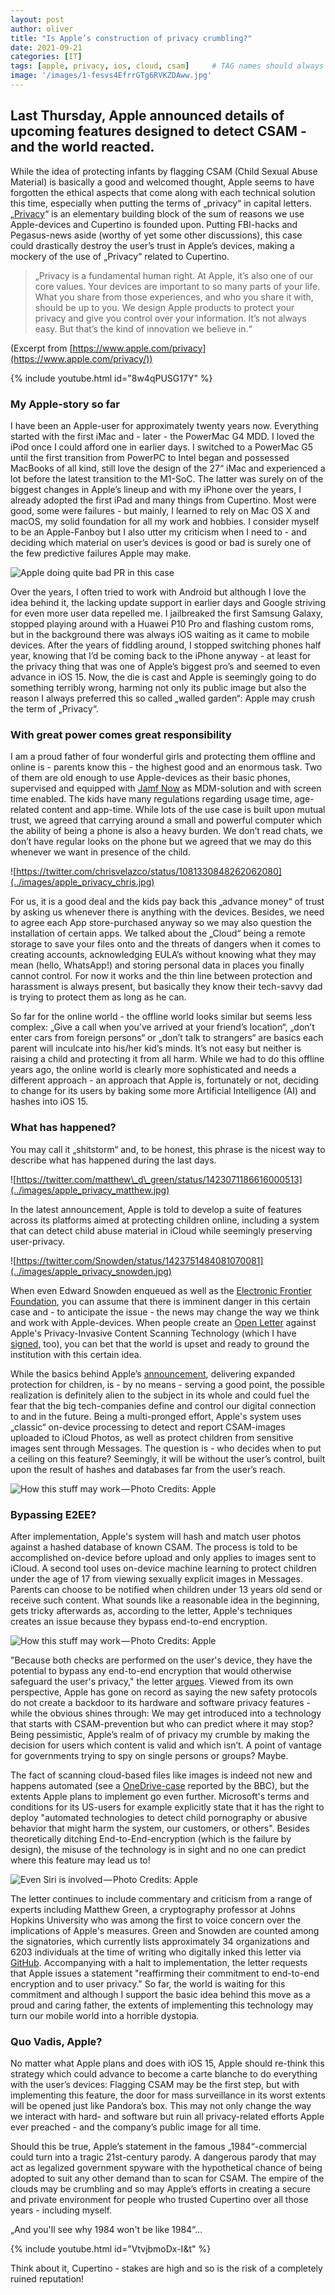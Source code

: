 ```yaml
---
layout: post
author: oliver
title: "Is Apple’s construction of privacy crumbling?"
date: 2021-09-21
categories: [IT]
tags: [apple, privacy, ios, cloud, csam]     # TAG names should always be lowercase
image: '/images/1-fesvs4EfrrGTg6RVKZDAww.jpg'
---
```


## Last Thursday, Apple announced details of upcoming features designed to detect CSAM - and the world reacted.

While the idea of protecting infants by flagging CSAM (Child Sexual Abuse Material) is basically a good and welcomed thought, Apple seems to have forgotten the ethical aspects that come along with each technical solution this time, especially when putting the terms of „privacy“ in capital letters. „[Privacy][1]“ is an elementary building block of the sum of reasons we use Apple-devices and Cupertino is founded upon. Putting FBI-hacks and Pegasus-news aside (worthy of yet some other discussions), this case could drastically destroy the user’s trust in Apple’s devices, making a mockery of the use of „Privacy“ related to Cupertino.

> „Privacy is a fundamental human right. At Apple, it’s also one of our core values. Your devices are important to so many parts of your life. What you share from those experiences, and who you share it with, should be up to you. We design Apple products to protect your privacy and give you control over your information. It’s not always easy. But that’s the kind of innovation we believe in.“

(Excerpt from [https://www.apple.com/privacy](https://www.apple.com/privacy/))

{% include youtube.html id="8w4qPUSG17Y" %}

### My Apple-story so far

I have been an Apple-user for approximately twenty years now. Everything started with the first iMac and - later - the PowerMac G4 MDD. I loved the iPod once I could afford one in earlier days. I switched to a PowerMac G5 until the first transition from PowerPC to Intel began and possessed MacBooks of all kind, still love the design of the 27“ iMac and experienced a lot before the latest transition to the M1-SoC. The latter was surely on of the biggest changes in Apple’s lineup and with my iPhone over the years, I already adopted the first iPad and many things from Cupertino. Most were good, some were failures - but mainly, I learned to rely on Mac OS X and macOS, my solid foundation for all my work and hobbies. I consider myself to be an Apple-Fanboy but I also utter my criticism when I need to - and deciding which material on user’s devices is good or bad is surely one of the few predictive failures Apple may make.

![Apple doing quite bad PR in this case](../images/2018-oliver-cupertino.jpg)

Over the years, I often tried to work with Android but although I love the idea behind it, the lacking update support in earlier days and Google striving for even more user data repelled me. I jailbreaked the first Samsung Galaxy, stopped playing around with a Huawei P10 Pro and flashing custom roms, but in the background there was always iOS waiting as it came to mobile devices. After the years of fiddling around, I stopped switching phones half year, knowing that I’d be coming back to the iPhone anyway - at least for the privacy thing that was one of Apple’s biggest pro’s and seemed to even advance in iOS 15. Now, the die is cast and Apple is seemingly going to do something terribly wrong, harming not only its public image but also the reason I always preferred this so called „walled garden“: Apple may crush the term of „Privacy“.

### With great power comes great responsibility

I am a proud father of four wonderful girls and protecting them offline and online is - parents know this - the highest good and an enormous task. Two of them are old enough to use Apple-devices as their basic phones, supervised and equipped with [Jamf Now][3] as MDM-solution and with screen time enabled. The kids have many regulations regarding usage time, age-related content and app-time. While lots of the use case is built upon mutual trust, we agreed that carrying around a small and powerful computer which the ability of being a phone is also a heavy burden. We don’t read chats, we don’t have regular looks on the phone but we agreed that we may do this whenever we want in presence of the child.

![https://twitter.com/chrisvelazco/status/1081330848262062080](../images/apple_privacy_chris.jpg)

For us, it is a good deal and the kids pay back this „advance money“ of trust by asking us whenever there is anything with the devices. Besides, we need to agree each App store-purchased anyway so we may also question the installation of certain apps. We talked about the „Cloud“ being a remote storage to save your files onto and the threats of dangers when it comes to creating accounts, acknowledging EULA’s without knowing what they may mean (hello, WhatsApp!) and storing personal data in places you finally cannot control. For now it works and the thin line between protection and harassment is always present, but basically they know their tech-savvy dad is trying to protect them as long as he can.

So far for the online world - the offline world looks similar but seems less complex: „Give a call when you’ve arrived at your friend’s location“, „don’t enter cars from foreign persons“ or „don’t talk to strangers“ are basics each parent will inculcate into his/her kid’s minds. It’s not easy but neither is raising a child and protecting it from all harm. While we had to do this offline years ago, the online world is clearly more sophisticated and needs a different approach - an approach that Apple is, fortunately or not, deciding to change for its users by baking some more Artificial Intelligence (AI) and hashes into iOS 15.

### What has happened?

You may call it „shitstorm“ and, to be honest, this phrase is the nicest way to describe what has happened during the last days.

![https://twitter.com/matthew\_d\_green/status/1423071186616000513](../images/apple_privacy_matthew.jpg)

In the latest announcement, Apple is told to develop a suite of features across its platforms aimed at protecting children online, including a system that can detect child abuse material in iCloud while seemingly preserving user-privacy.

![https://twitter.com/Snowden/status/1423751484081070081](../images/apple_privacy_snowden.jpg)

When even Edward Snowden enqueued as well as the [Electronic Frontier Foundation][7], you can assume that there is imminent danger in this certain case and - to anticipate the issue - the news may change the way we think and work with Apple-devices. When people create an [Open Letter][8] against Apple's Privacy-Invasive Content Scanning Technology (which I have [signed][9], too), you can bet that the world is upset and ready to ground the institution with this certain idea.

While the basics behind Apple’s [announcement][10], delivering expanded protection for children, is - by no means - serving a good point, the possible realization is definitely alien to the subject in its whole and could fuel the fear that the big tech-companies define and control our digital connection to and in the future. Being a multi-pronged effort, Apple's system uses „classic“ on-device processing to detect and report CSAM-images uploaded to iCloud Photos, as well as protect children from sensitive images sent through Messages. The question is - who decides when to put a ceiling on this feature? Seemingly, it will be without the user’s control, built upon the result of hashes and databases far from the user’s reach.

![How this stuff may work — Photo Credits: Apple](../images/1-jbEIJxyoKa3fzKJAEoqHRQ.jpg)

### Bypassing E2EE?

After implementation, Apple's system will hash and match user photos against a hashed database of known CSAM. The process is told to be accomplished on-device before upload and only applies to images sent to iCloud. A second tool uses on-device machine learning to protect children under the age of 17 from viewing sexually explicit images in Messages. Parents can choose to be notified when children under 13 years old send or receive such content. What sounds like a reasonable idea in the beginning, gets tricky afterwards as, according to the letter, Apple's techniques creates an issue because they bypass end-to-end encryption.

![How this stuff may work — Photo Credits: Apple](../images/1-2t5nxvoKhzf2UQQ5IjnSiQ.jpg)

"Because both checks are performed on the user's device, they have the potential to bypass any end-to-end encryption that would otherwise safeguard the user's privacy," the letter [argues][11]. Viewed from its own perspective, Apple has gone on record as saying the new safety protocols do not create a backdoor to its hardware and software privacy features - while the obvious shines through: We may get introduced into a technology that starts with CSAM-prevention but who can predict where it may stop? Being pessimistic, Apple’s realm of of privacy my crumble by making the decision for users which content is valid and which isn’t. A point of vantage for governments trying to spy on single persons or groups? Maybe.

The fact of scanning cloud-based files like images is indeed not new and happens automated (see a [OneDrive-case][12] reported by the BBC), but the extents Apple plans to implement go even further. Microsoft's terms and conditions for its US-users for example explicitly state that it has the right to deploy "automated technologies to detect child pornography or abusive behavior that might harm the system, our customers, or others". Besides theoretically ditching End-to-End-encryption (which is the failure by design), the misuse of the technology is in sight and no one can predict where this feature may lead us to!

![Even Siri is involved — Photo Credits: Apple](../images/1-aH0TCLHLAOySKH_uNa1pLw.jpg)

The letter continues to include commentary and criticism from a range of experts including Matthew Green, a cryptography professor at Johns Hopkins University who was among the first to voice concern over the implications of Apple's measures. Green and Snowden are counted among the signatories, which currently lists approximately 34 organizations and 6203 individuals at the time of writing who digitally inked this letter via [GitHub][13]. Accompanying with a halt to implementation, the letter requests that Apple issues a statement "reaffirming their commitment to end-to-end encryption and to user privacy." So far, the world is waiting for this commitment and although I support the basic idea behind this move as a proud and caring father, the extents of implementing this technology may turn our mobile world into a horrible dystopia.

### Quo Vadis, Apple?

No matter what Apple plans and does with iOS 15, Apple should re-think this strategy which could advance to become a carte blanche to do everything with the user’s devices: Flagging CSAM may be the first step, but with implementing this feature, the door for mass surveillance in its worst extents will be opened just like Pandora’s box. This may not only change the way we interact with hard- and software but ruin all privacy-related efforts Apple ever preached - and the company’s public image for all time.

Should this be true, Apple’s statement in the famous „1984“-commercial could turn into a tragic 21st-century parody. A dangerous parody that may act as legalized government spyware with the hypothetical chance of being adopted to suit any other demand than to scan for CSAM. The empire of the clouds may be crumbling and so may Apple’s efforts in creating a secure and private environment for people who trusted Cupertino over all those years - including myself.

„And you'll see why 1984 won't be like 1984“…

{% include youtube.html id="VtvjbmoDx-I&t" %}

Think about it, Cupertino - stakes are high and so is the risk of a completely ruined reputation!

[1]:	https://www.apple.com/privacy/
[2]:	https://youtu.be/8w4qPUSG17Y
[3]:	https://www.jamf.com/products/jamf-now/
[4]:	https://twitter.com/chrisvelazco/status/1081330848262062080
[5]:	https://twitter.com/matthew_d_green/status/1423071186616000513
[6]:	https://twitter.com/Snowden/status/1423751484081070081
[7]:	https://www.eff.org/deeplinks/2021/08/apples-plan-think-different-about-encryption-opens-backdoor-your-private-life
[8]:	https://appleprivacyletter.com
[9]:	https://github.com/nadimkobeissi/appleprivacyletter/issues/new?assignees=nadimkobeissi&labels=signature&template=sign-letter.yml&title=%5BSIGN%5D+Your+Name+Here
[10]:	https://www.apple.com/child-safety/
[11]:	https://appleprivacyletter.com/
[12]:	https://www.bbc.com/news/technology-28682686
[13]:	https://github.com/nadimkobeissi/appleprivacyletter/issues/new?assignees=nadimkobeissi&labels=signature&template=sign-letter.yml&title=%5BSIGN%5D+Your+Name+Here
[14]:	https://www.youtube.com/watch?v=VtvjbmoDx-I "1984 Apple's Macintosh Commercial (HD)"
